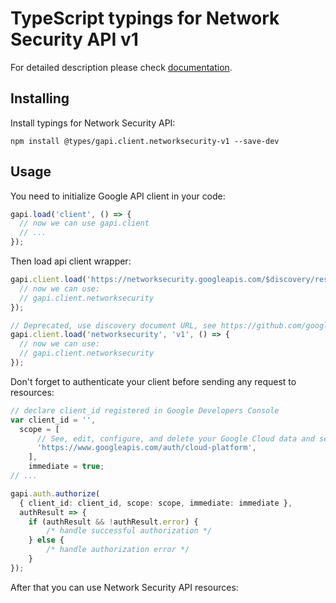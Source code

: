 # TypeScript typings for Network Security API v1


For detailed description please check [documentation](https://cloud.google.com/networking).

## Installing

Install typings for Network Security API:

```
npm install @types/gapi.client.networksecurity-v1 --save-dev
```

## Usage

You need to initialize Google API client in your code:

```typescript
gapi.load('client', () => {
  // now we can use gapi.client
  // ...
});
```

Then load api client wrapper:

```typescript
gapi.client.load('https://networksecurity.googleapis.com/$discovery/rest?version=v1', () => {
  // now we can use:
  // gapi.client.networksecurity
});
```

```typescript
// Deprecated, use discovery document URL, see https://github.com/google/google-api-javascript-client/blob/master/docs/reference.md#----gapiclientloadname----version----callback--
gapi.client.load('networksecurity', 'v1', () => {
  // now we can use:
  // gapi.client.networksecurity
});
```

Don't forget to authenticate your client before sending any request to resources:

```typescript
// declare client_id registered in Google Developers Console
var client_id = '',
  scope = [
      // See, edit, configure, and delete your Google Cloud data and see the email address for your Google Account.
      'https://www.googleapis.com/auth/cloud-platform',
    ],
    immediate = true;
// ...

gapi.auth.authorize(
  { client_id: client_id, scope: scope, immediate: immediate },
  authResult => {
    if (authResult && !authResult.error) {
        /* handle successful authorization */
    } else {
        /* handle authorization error */
    }
});
```

After that you can use Network Security API resources: <!-- TODO: make this work for multiple namespaces -->

```typescript
```
